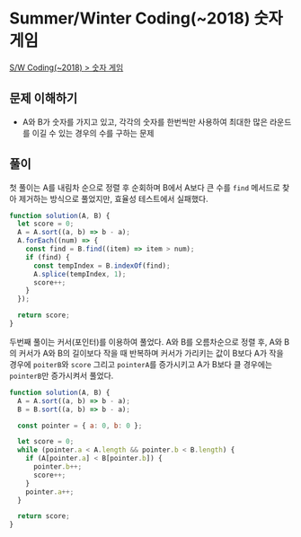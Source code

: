 # Summer/Winter Coding(~2018) 숫자 게임

[S/W Coding(~2018) > 숫자 게임](https://programmers.co.kr/learn/courses/30/lessons/12987)

## 문제 이해하기

- A와 B가 숫자를 가지고 있고, 각각의 숫자를 한번씩만 사용하여 최대한 많은 라운드를 이길 수 있는 경우의 수를 구하는 문제

## 풀이

첫 풀이는 A를 내림차 순으로 정렬 후 순회하며 B에서 A보다 큰 수를 `find` 메서드로 찾아 제거하는 방식으로 풀었지만, 효율성 테스트에서 실패했다.

```js
function solution(A, B) {
  let score = 0;
  A = A.sort((a, b) => b - a);
  A.forEach((num) => {
    const find = B.find((item) => item > num);
    if (find) {
      const tempIndex = B.indexOf(find);
      A.splice(tempIndex, 1);
      score++;
    }
  });

  return score;
}
```

두번째 풀이는 커서(포인터)를 이용하여 풀었다. A와 B를 오름차순으로 정렬 후, A와 B의 커서가 A와 B의 길이보다 작을 때 반복하며 커서가 가리키는 값이 B보다 A가 작을 경우에 `poiterB`와 `score` 그리고 `pointerA`를 증가시키고 A가 B보다 클 경우에는 `pointerB`만 증가시켜서 풀었다.

```js
function solution(A, B) {
  A = A.sort((a, b) => b - a);
  B = B.sort((a, b) => b - a);

  const pointer = { a: 0, b: 0 };

  let score = 0;
  while (pointer.a < A.length && pointer.b < B.length) {
    if (A[pointer.a] < B[pointer.b]) {
      pointer.b++;
      score++;
    }
    pointer.a++;
  }

  return score;
}
```
